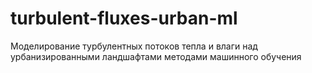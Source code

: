 # turbulent-fluxes-urban-ml
Моделирование турбулентных потоков тепла и влаги над урбанизированными ландшафтами методами машинного обучения
